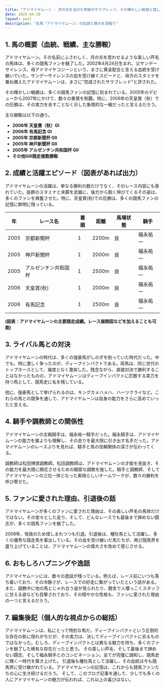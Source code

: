 ```yaml
---
title: "アドマイヤムーン - 月の光を浴びた奇跡のサラブレッド、その輝かしい軌跡と惜しまれぬ引退"
date: 2025-04-28
layout: post
description: "名馬『アドマイヤムーン』の伝説と魅力を深堀り"
---
```


## 1. 馬の概要（血統、戦績、主な勝鞍）

アドマイヤムーン。その名前にふさわしく、月の光を思わせるような美しい芦毛の馬体は、多くの競馬ファンを魅了した。2002年4月24日生まれ、父サンデーサイレンス、母アドマイヤコジーンという、まさに黄金配合と言える血統を受け継いでいた。サンデーサイレンスの血を受け継ぐスピードと、母方のスタミナを兼ね備えたアドマイヤムーンは、まさに"完成されたサラブレッド"と評された。

その輝かしい戦績は、多くの競馬ファンの記憶に刻まれている。2005年のデビューから2007年にかけて、数々の重賞を制覇。特に、2006年の天皇賞（秋）での圧勝は、その実力を余すことなく示した象徴的な一戦だったと言えるだろう。

主な勝鞍は以下の通り。

* **2006年 天皇賞（秋）GI**
* **2006年 有馬記念 GI**
* **2005年 京都新聞杯 GII**
* **2005年 神戸新聞杯 GII**
* **2005年 アルゼンチン共和国杯 GII**
* **その他GIII競走複数勝鞍**


## 2. 成績と活躍エピソード（図表があれば出力）

アドマイヤムーンの活躍は、単なる勝利の数だけでなく、そのレース内容にも表れていた。抜群のスタミナと末脚を武器に、後方から鋭く伸びてくるその姿は、多くのファンを興奮させた。特に、天皇賞(秋)での圧勝は、多くの競馬ファンの記憶に鮮明に残っている。

| 年 | レース名            | 着順 | 距離 | 馬場状態 | 騎手      |
|----|-----------------|-----|------|---------|----------|
| 2005 | 京都新聞杯         | 1   | 2200m| 良       | 福永祐一  |
| 2005 | 神戸新聞杯         | 1   | 2000m| 良       | 福永祐一  |
| 2005 | アルゼンチン共和国杯 | 1   | 2500m| 良       | 福永祐一  |
| 2006 | 天皇賞(秋)       | 1   | 2000m| 良       | 福永祐一  |
| 2006 | 有馬記念         | 1   | 2500m| 良       | 福永祐一  |


**(図表：アドマイヤムーンの主要競走成績。レース展開図などを加えることも可能)**


## 3. ライバル馬との対決

アドマイヤムーンの時代は、多くの強豪馬がしのぎを削っていた時代だった。中でも、特に激しく争ったのが、ディープインパクトである。両馬は、同じ世代のトップホースとして、幾度となく激突した。残念ながら、直接対決で勝利することはなかったものの、アドマイヤムーンはディープインパクトに匹敵する実力を持つ馬として、競馬史に名を残している。

他に、強豪馬として挙げられるのは、キングカメハメハ、ハーツクライなど。これらの馬との競争を通して、アドマイヤムーンは自身の能力をさらに高めていったと言える。


## 4. 騎手や調教師との関係性

アドマイヤムーンの主戦騎手は、福永祐一騎手だった。福永騎手は、アドマイヤムーンの能力を誰よりも理解し、その走りを最大限に引き出す名手だった。アドマイヤムーンのレースぶりを見れば、騎手と馬の信頼関係の深さが伝わってくる。

調教師は松田博資調教師。松田調教師は、アドマイヤムーンの才能を見抜き、その能力を最大限に開花させるための緻密な調教を施した。騎手と調教師、そしてアドマイヤムーンの三位一体となった素晴らしいチームワークが、数々の勝利を呼び寄せた。


## 5. ファンに愛された理由、引退後の話

アドマイヤムーンが多くのファンに愛された理由は、その美しい芦毛の馬体だけではない。その堂々とした走り、そして、どんなレースでも最後まで諦めない闘志が、多くの競馬ファンを魅了した。

2008年、怪我のため惜しまれつつも引退。引退後は、種牡馬として活躍し、多くの優秀な競走馬を輩出している。その血を受け継いだ馬たちが、再び競馬界を盛り上げていることは、アドマイヤムーンの偉大さを改めて感じさせる。


## 6. おもしろハプニングや逸話

アドマイヤムーンには、数々の逸話が残っている。例えば、レース前にいつも落ち着いており、その冷静さが、レースでの好走に繋がっていたという話がある。また、調教中に他の馬とじゃれ合う姿が見られたり、厩舎で人懐っこくスタッフに甘える姿なども目撃されており、その穏やかな性格も、ファンに愛された理由の一つと言えるだろう。


## 7. 編集後記（個人的な視点からの総括）

アドマイヤムーンは、私にとって特別な馬だ。ディープインパクトという圧倒的な存在の影に隠れがちだが、その実力は、決してディープインパクトに劣るものではなかった。むしろ、ディープインパクトとは異なる魅力を持ち、多くのファンを魅了した稀有な存在だったと思う。  その美しい芦毛、そして最後まで諦めない闘志、そして福永騎手とのコンビネーション。全てが完璧に調和し、競馬史に輝く一時代を築き上げた。  引退後も種牡馬として活躍し、その血統は今も競馬界に受け継がれている。アドマイヤムーンの記憶は、これからも競馬ファンたちの心に生き続けるだろう。  そして、このブログ記事を通して、少しでも多くの人にアドマイヤムーンの魅力が伝われば、これ以上の喜びはない。
